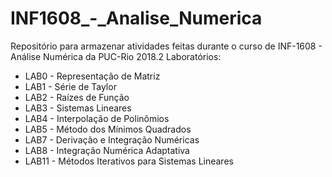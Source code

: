 # INF1608_-_Analise_Numerica
Repositório para armazenar atividades feitas durante o curso de INF-1608 - Análise Numérica da PUC-Rio 2018.2
Laboratórios:
 * LAB0 - Representação de Matriz
 * LAB1 - Série de Taylor
 * LAB2 - Raízes de Função
 * LAB3 - Sistemas Lineares
 * LAB4 - Interpolação de Polinômios
 * LAB5 - Método dos Mínimos Quadrados
 * LAB7 - Derivação e Integração Numéricas
 * LAB8 - Integração Numérica Adaptativa
 * LAB11 - Métodos Iterativos para Sistemas Lineares
